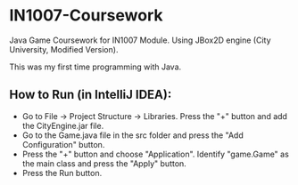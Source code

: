 # IN1007-Coursework
Java Game Coursework for IN1007 Module. Using JBox2D engine (City University, Modified Version).

This was my first time programming with Java.

## How to Run (in IntelliJ IDEA):
* Go to File -> Project Structure -> Libraries. Press the "+" button and add the CityEngine.jar file.
* Go to the Game.java file in the src folder and press the "Add Configuration" button.
* Press the "+" button and choose "Application". Identify "game.Game" as the main class and press the "Apply" button.
* Press the Run button.
